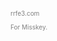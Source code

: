 <p style="font-size: 10px; color: gray;">rrfe3.com</p>
<span style="font-size: 10px; color: gray;">For Misskey.</span>
